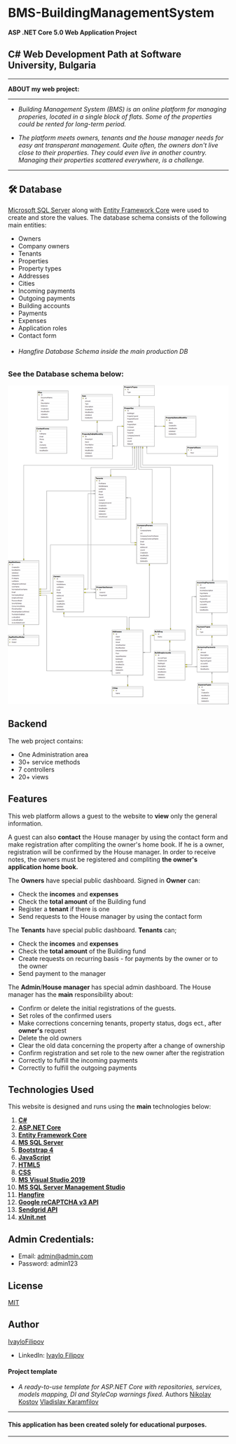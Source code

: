 # BMS-BuildingManagementSystem

  **ASP .NET Core 5.0 Web Application Project** 

 ## C# Web Development Path at Software University, Bulgaria
------------

 **ABOUT my web project:**

------------
- *Building Management System (BMS) is an online platform for managing properies, located in a single block of flats. Some of the properties could be rented for long-term period.*

- *The platform meets owners, tenants and the house manager needs for easy ant transperant management. Quite often, the owners don't live close to their properties. They could even live in another country. Managing their properties scattered everywhere, is a challenge.*

------------

## 🛠 **Database**
[Microsoft SQL Server](https://www.microsoft.com/en-us/sql-server/sql-server-downloads) along with [Entity Framework Core](https://dotnet.microsoft.com/download) were used to create and store the values. 
The database schema consists of the following main entities:

* Owners
* Company owners
* Tenants
* Properties
* Property types
* Addresses
* Cities
* Incoming payments
* Outgoing payments
* Building accounts
* Payments
* Expenses
* Application roles
* Contact form
* ###### Hangfire Database Schema inside the main production DB

### **See the Database schema below:**

<p align="center">
  <img width="1000" src="Web/BuildingManagementSystem.Web/wwwroot/BMS.dbDiagram.png" alt="Diagram"> 
</p>

## **Backend**
The web project contains:
* One Administration area
* 30+ service methods
* 7 controllers
* 20+ views

## **Features**

This web platform allows a guest to the website to **view** only the general information.

A guest can also **contact** the House manager by using the contact form and make registration after compliting the owner's home book.
If he is a owner, registration will be confirmed by the House manager.
In order to receive notes, the owners must be registered and compliting **the owner's application home book.**

The **Owners** have special public dashboard.
Signed in **Owner** can:
* Check the **incomes** and **expenses**
* Check the **total amount** of the Building fund
* Register a **tenant** if there is one
* Send requests to the House manager by using the contact form

The **Tenants** have special public dashboard.
**Tenants** can;
* Check the **incomes** and **expenses**
* Check the **total amount** of the Building fund
* Create requests on recurring basis - for payments by the owner or to the owner
* Send payment to the manager

The **Admin**/**House manager** has special admin dashboard.
The House manager has the **main** responsibility about:
* Confirm or delete the initial registrations of the guests.
* Set roles of the confirmed users
* Make corrections concerning tenants, property status, dogs ect., after **owner's** request
* Delete the old owners
* Clear the old data concerning the property after a change of ownership
* Confirm registration and set role to the new owner after the registration
* Correctly to fulfill the incoming payments
* Correctly to fulfill the outgoing payments

## **Technologies Used**

This website is designed and runs using the **main** technologies below:

   1) **[C#](https://en.wikipedia.org/wiki/C_Sharp_(programming_language))**
   2) **[ASP.NET Core](https://en.wikipedia.org/wiki/ASP.NET_Core)**
   3) **[Entity Framework Core](https://en.wikipedia.org/wiki/Entity_Framework?wprov=srpw1_0)**
   4) **[MS SQL Server](https://en.wikipedia.org/wiki/Microsoft_SQL_Server)**
   5) **[Bootstrap 4](https://getbootstrap.com/docs/4.0/getting-started/introduction/)**
   6) **[JavaScript](https://en.wikipedia.org/wiki/JavaScript)**
   7) **[HTML5](https://en.wikipedia.org/wiki/HTML)**
   8) **[CSS](https://www.w3schools.com/css/css_intro.asp)**
   9) **[MS Visual Studio 2019](https://code.visualstudio.com/)**
   10) **[MS SQL Server Management Studio](https://docs.microsoft.com/en-us/sql/ssms/download-sql-server-management-studio-ssms?view=sql-server-ver15)**
   11) **[Hangfire](https://www.hangfire.io/)**
   12) **[Google reCAPTCHA v3 API](https://developers.google.com/recaptcha/docs/v3)**
   13) **[Sendgrid API](https://sendgrid.com/docs/API_Reference/api_v3.html)**
   14) **[xUnit.net](https://sendgrid.com/docs/API_Reference/api_v3.html)**

## Admin Credentials:
- Email: admin@admin.com
- Password: admin123

## License
[MIT](https://choosealicense.com/licenses/mit/)

## Author
[IvayloFilipov](https://github.com/IvayloFilipov/BMS-BuildingManagementSystem)

- LinkedIn: [Ivaylo Filipov](https://www.linkedin.com/in/ivaylo-filipov-44149420b/)

#### Project template
- *A ready-to-use template for ASP.NET Core with repositories, services, models mapping, DI and StyleCop warnings fixed.*
Authors
[Nikolay Kostov](https://github.com/NikolayIT/ASP.NET-Core-Template)
[Vladislav Karamfilov](https://github.com/vladislav-karamfilov)



------------

#### This application has been created solely for educational purposes.

------------
